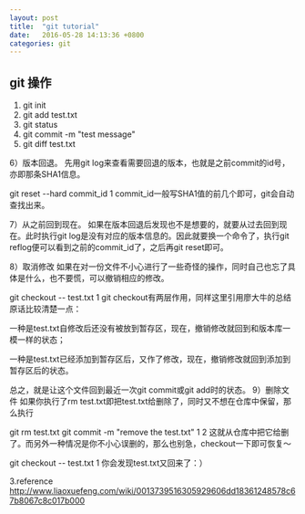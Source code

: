 ```yaml
---
layout: post
title:  "git tutorial"
date:   2016-05-28 14:13:36 +0800
categories: git
---
```


## git 操作

1. git init
2. git add test.txt
3. git status
4. git commit -m "test message"
5. git diff test.txt


6）版本回退。
先用git log来查看需要回退的版本，也就是之前commit的id号，亦即那条SHA1信息。

git reset --hard commit_id
1
commit_id一般写SHA1值的前几个即可，git会自动查找出来。

7）从之前回到现在。
如果在版本回退后发现也不是想要的，就要从过去回到现在。此时执行git log是没有对应的版本信息的。因此就要换一个命令了，执行git reflog便可以看到之前的commit_id了，之后再git reset即可。

8）取消修改
如果在对一份文件不小心进行了一些奇怪的操作，同时自己也忘了具体是什么，也不要慌，可以撤销相应的修改。

git checkout -- test.txt
1
git checkout有两层作用，同样这里引用廖大牛的总结原话比较清楚一点：

一种是test.txt自修改后还没有被放到暂存区，现在，撤销修改就回到和版本库一模一样的状态；

一种是test.txt已经添加到暂存区后，又作了修改，现在，撤销修改就回到添加到暂存区后的状态。

总之，就是让这个文件回到最近一次git commit或git add时的状态。
9）删除文件
如果你执行了rm test.txt即把test.txt给删除了，同时又不想在仓库中保留，那么执行

git rm test.txt
git commit -m "remove the test.txt"
1
2
这就从仓库中把它给删了。而另外一种情况是你不小心误删的，那么也别急，checkout一下即可恢复～

git checkout -- test.txt
1
你会发现test.txt又回来了：）

3.reference
http://www.liaoxuefeng.com/wiki/0013739516305929606dd18361248578c67b8067c8c017b000

